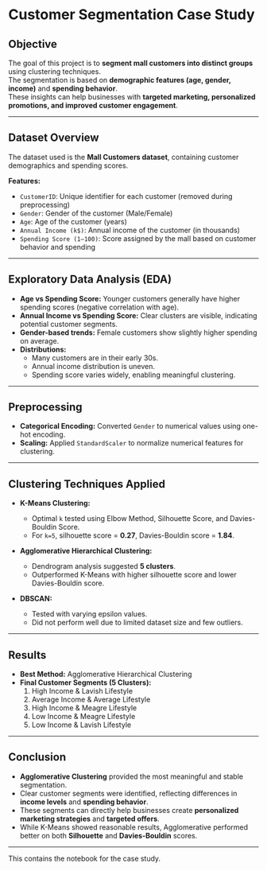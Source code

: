 # Customer Segmentation Case Study

## Objective
The goal of this project is to **segment mall customers into distinct groups** using clustering techniques.  
The segmentation is based on **demographic features (age, gender, income)** and **spending behavior**.  
These insights can help businesses with **targeted marketing, personalized promotions, and improved customer engagement**.

---

## Dataset Overview
The dataset used is the **Mall Customers dataset**, containing customer demographics and spending scores.

**Features:**
- `CustomerID`: Unique identifier for each customer (removed during preprocessing)  
- `Gender`: Gender of the customer (Male/Female)  
- `Age`: Age of the customer (years)  
- `Annual Income (k$)`: Annual income of the customer (in thousands)  
- `Spending Score (1–100)`: Score assigned by the mall based on customer behavior and spending  

---

## Exploratory Data Analysis (EDA)
- **Age vs Spending Score:** Younger customers generally have higher spending scores (negative correlation with age).  
- **Annual Income vs Spending Score:** Clear clusters are visible, indicating potential customer segments.  
- **Gender-based trends:** Female customers show slightly higher spending on average.  
- **Distributions:**  
  - Many customers are in their early 30s.  
  - Annual income distribution is uneven.  
  - Spending score varies widely, enabling meaningful clustering.  

---

## Preprocessing
- **Categorical Encoding:** Converted `Gender` to numerical values using one-hot encoding.  
- **Scaling:** Applied `StandardScaler` to normalize numerical features for clustering.  

---

## Clustering Techniques Applied
- **K-Means Clustering:**
  - Optimal `k` tested using Elbow Method, Silhouette Score, and Davies-Bouldin Score.  
  - For `k=5`, silhouette score = **0.27**, Davies-Bouldin score = **1.84**.  

- **Agglomerative Hierarchical Clustering:**  
  - Dendrogram analysis suggested **5 clusters**.  
  - Outperformed K-Means with higher silhouette score and lower Davies-Bouldin score.  

- **DBSCAN:**  
  - Tested with varying epsilon values.  
  - Did not perform well due to limited dataset size and few outliers.  

---

## Results
- **Best Method:** Agglomerative Hierarchical Clustering  
- **Final Customer Segments (5 Clusters):**
  1. High Income & Lavish Lifestyle  
  2. Average Income & Average Lifestyle  
  3. High Income & Meagre Lifestyle  
  4. Low Income & Meagre Lifestyle  
  5. Low Income & Lavish Lifestyle  

---

## Conclusion
- **Agglomerative Clustering** provided the most meaningful and stable segmentation.  
- Clear customer segments were identified, reflecting differences in **income levels** and **spending behavior**.  
- These segments can directly help businesses create **personalized marketing strategies** and **targeted offers**.  
- While K-Means showed reasonable results, Agglomerative performed better on both **Silhouette** and **Davies-Bouldin** scores.  

---

This contains the notebook for the case study.

